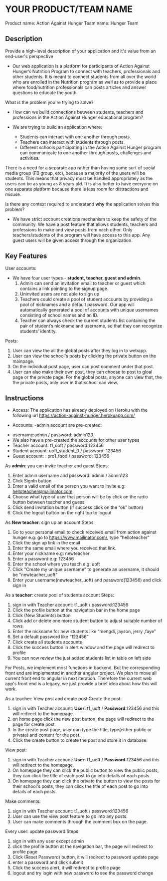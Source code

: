 # YOUR PRODUCT/TEAM NAME
Product name: Action Against Hunger
Team name: Hunger Team

## Description
Provide a high-level description of your application and it's value from an end-user's perspective
- Our web application is a platform for participants of Action Against Hunger’s Nutrition Program to connect with teachers, professionals and other students. It is meant to connect students from all over the world who are enrolled in the Nutrition program as well as to provide a place where food/nutrition professionals can posts articles and answer questions to educate the youth.

What is the problem you're trying to solve?
- How can we build connections between students, teachers and professions in the Action Against Hunger educational program?

- We are trying to build an application where:
  * Students can interact with one another through posts.
  * Teachers can interact with students through posts.
  * Different schools participating in the Action Against Hunger program can communicate to one another through posts, challenges and activities.

There is a need for a separate app rather than having some sort of social media group (FB group, etc), because a majority of the users will be students. This means that privacy must be handled appropriately as the users can be as young as 8 years old. It is also better to have everyone on one separate platform because there is less room for distractions and misuse.


 Is there any context required to understand **why** the application solves this problem?

- We have strict account creations mechanism to keep the safety of the community. We have a post feature that allows students, teachers and professions to make and view posts from each other. Only teachers/students of the program will have access to this app. Any guest users will be given access through the organization.

## Key Features
User accounts:
- We have four user types - **student, teacher, guest and admin**.
    1. Admin can send an invitation email to teacher or guest which contains a link pointing to the signup page.
    2. Uninvited users are not able to sign up
    3. Teachers could create a pool of student accounts by providing a pool of nicknames and a default password. Our app will automatically generated a pool of accounts with unique usernames consisting of school names and an ID.
    4. Teacher can always check the current students list containing the pair of  student’s nickname and username, so that they can recognize students’ identity.

Posts:
1. User can view the all the global posts after they log in to webapp.
2. User can view the school's posts by clicking the private button on the mainpage.
3. On the individual post page, user can post comment under that post.
4. User can also make their own post, they can choose to post to gloal page or the private page. For the global posts, anyone can view that, the the private posts, only user in that school can view.

## Instructions
- Access:
    The application has already deployed on Heroku with the following url
    https://action-against-hunger.herokuapp.com/

- Accounts:
-admin account are pre-created:
* username:admin / password: admin123
* We also have a pre-created the accounts for other user types
* Teacher account: t1_uoft / password:123456
* Student account: uoft_student_0 / password: 123456
* Guest account: : pro1_food / password: 123456



As **admin**: you can invite teacher and guest
Steps:
1. Enter admin username and password: admin / admin123
2. Click SignIn button
3. Enter a valid email of the person you want to invite
    e.g: helloteacher@mailinator.com
4. Choose what type of user that person will be by click on the radio button between teacher and guess
5. Click send invitation button (if success click on the “ok” button)
6. Click the logout button on the right top to logout

As **New teacher**: sign up an account
Steps:
1. Go to your personal email to check received email from action against hunger
e.g: go to https://www.mailinator.com/, type "helloteacher"
2. Click the sign up link in the email
3. Enter the same email where you received that link.
4. Enter your nickname
e.g: newteacher
5. Enter a password
e.g: 123456
6. Enter the school where you teach
e.g: uoft
7. Click "Create my unique username" to generate an username, it should be "newteacher_uoft"
8. Enter your username(newteacher_uoft) and password(123456) and click sign in

As a **teacher**: create pool of students account
Steps:
1. sign in with Teacher account: t1_uoft / password:123456
2. Click the profile button at the navigation bar in the home page
3. Click (New Students) button
4. Click add or delete one more student button to adjust suitable number of rows
5. Enter the nickname for new students like “mengdi, jayson, jerry ,faye”
6. Set a default password like “123456”
7. Click create all students accounts
8. Click the success button in alert window and the page will redirect to profile
9. You can now review the just added students list in table on left side

For Posts, we implement most functions in backend. But the corresponding front end are implemented in another angular project. We plan to move all current front end to angular in next iteration. Therefore the current web app's front end is a legacy, we just provide a brief idea about how this will work.

As a teacher: View post and create post
   Create the post:
   1. sign in with Teacher account: **User:** t1_uoft / **Password**:123456 and this will redirect to the homepage.
   2. on home page click the new post button, the page will redirect to the page for create post.
   3. In the create post page, user can type the title, type(either public or private) and content for the post.
   4. Click the create button to create the post and store it in database.


View post:
   1. sign in with Teacher account: **User:** t1_uoft / **Password**:123456 and this will redirect to the homepage.
   2. On homepage they can click the public button to view the public posts, they can click the title of each post to go into details of each posts.
   3. On homepage they can click the private the button to view the posts for their school's posts, they can click the title of each post to go into details of each posts.

Make comments:
   1. sign in with Teacher account: t1_uoft / password:123456
   2. User can use the view post feature to go into any posts.
   3. User can make comments through the comment box on the page.

Every user:  update password
Steps:
 1. sign in with any user except admin
 2. click the profile button at the navigation bar, the page will redirect to profile page
 3. Click (Reset Password) button, it will redirect to password update page
 4. enter a password and click submit
 5. Click the success alert, it will redirect to profile page
 6. logout and try login with new password to see the password change

